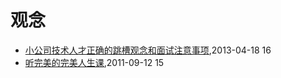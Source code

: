 # 观念
* [小公司技术人才正确的跳槽观念和面试注意事项](/2013/2013-04-18-notice-tips-when-job-hopping),2013-04-18 16
* [听完美的完美人生课](/2011/2011-09-12-wanmei-lecture),2011-09-12 15
